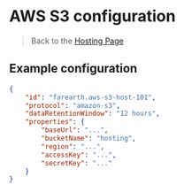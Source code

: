 # AWS S3 configuration

> Back to the [Hosting Page](hosting.md)

## Example configuration

```json
{
    "id": "farearth.aws-s3-host-101",
    "protocol": "amazon-s3",
    "dataRetentionWindow": "12 hours",
    "properties": {
        "baseUrl": "...",
        "bucketName": "hosting",
        "region": "...",
        "accessKey": "...",
        "secretKey": "..."
    }
}
```
